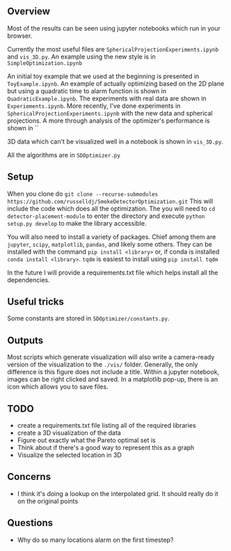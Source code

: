 ## Overview
Most of the results can be seen using jupyter notebooks which run in your browser.


Currently the most useful files are `SphericalProjectionExperiments.ipynb` and `vis_3D.py`. An example using the new style is in `SimpleOptimization.ipynb`

An initial toy example that we used at the beginning is presented in `ToyExample.ipynb`.
An example of actually optimizing based on the 2D plane but using a quadratic time to alarm function is shown in `QuadraticExample.ipynb`.
The experiments with real data are shown in `Experiements.ipynb`.
More recently, I've done experiments in `SphericalProjectionExperiments.ipynb` with the new data and spherical projections.
A more through analysis of the optimizer's performance is shown in ``

3D data which can't be visualized well in a notebook is shown in `vis_3D.py`.

All the algorithms are in `SDOptimizer.py`

## Setup
When you clone do `git clone --recurse-submodules https://github.com/russelldj/SmokeDetectorOptimization.git` This will include the code which does all the optimization.
The you will need to `cd detector-placement-module` to enter the directory and execute `python setup.py develop` to make the library accessible.

You will also need to install a variety of packages. Chief among them are `jupyter`, `scipy`, `matplotlib`, `pandas`, and likely some others. They can be installed with the command `pip install <library>` or, if conda is installed `conda install <library>`.
`tqdm` is easiest to install using `pip install tqdm`

In the future I will provide a requirements.txt file which helps install all the dependencies.

## Useful tricks
Some constants are stored in `SDOptimizer/constants.py`.

## Outputs
Most scripts which generate visualization will also write a camera-ready version of the visualization to the `./vis/` folder. Generally, the only difference is this figure does not include a title. Within a jupyter notebook, images can be right clicked and saved. In a matplotlib pop-up, there is an icon which allows you to save files.  

## TODO
- create a requirements.txt file listing all of the required libraries
- create a 3D visualization of the data
- Figure out exactly what the Pareto optimal set is
- Think about if there's a good way to represent this as a graph
- Visualize the selected location in 3D

## Concerns
- I think it's doing a lookup on the interpolated grid. It should really do it on the original points

## Questions
- Why do so many locations alarm on the first timestep?
